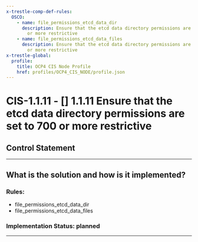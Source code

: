 ```yaml
---
x-trestle-comp-def-rules:
  OSCO:
    - name: file_permissions_etcd_data_dir
      description: Ensure that the etcd data directory permissions are set to 700
        or more restrictive
    - name: file_permissions_etcd_data_files
      description: Ensure that the etcd data directory permissions are set to 700
        or more restrictive
x-trestle-global:
  profile:
    title: OCP4 CIS Node Profile
    href: profiles/OCP4_CIS_NODE/profile.json
---
```


# CIS-1.1.11 - \[\] 1.1.11 Ensure that the etcd data directory permissions are set to 700 or more restrictive

## Control Statement

______________________________________________________________________

## What is the solution and how is it implemented?

<!-- For implementation status enter one of: implemented, partial, planned, alternative, not-applicable -->

<!-- Note that the list of rules under ### Rules: is read-only and changes will not be captured after assembly to JSON -->

<!-- Add control implementation description here for control: CIS-1.1.11 -->

### Rules:

  - file_permissions_etcd_data_dir
  - file_permissions_etcd_data_files

### Implementation Status: planned

______________________________________________________________________
